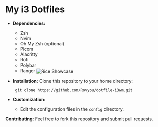 # My i3 Dotfiles

* **Dependencies:**
    * Zsh
    * Nvim
    * Oh My Zsh (optional)
    * Picom
    * Alacritty
    * Rofi
    * Polybar
    * Ranger
       <img src="https://github.com/Rovyou/dotfile-i3wm/blob/main/images/desktop.gif?raw=true" alt="Rice Showcase" align="center">
* **Installation:**
       Clone this repository to your home directory:

       
       git clone https://github.com/Rovyou/dotfile-i3wm.git
       
* **Customization:**
    * Edit the configuration files in the `config` directory.

**Contributing:**
Feel free to fork this repository and submit pull requests.



